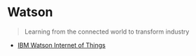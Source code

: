 Watson
==

> Learning from the connected world to transform industry

- [IBM Watson Internet of Things](http://www.ibm.com/internet-of-things/index.html)

